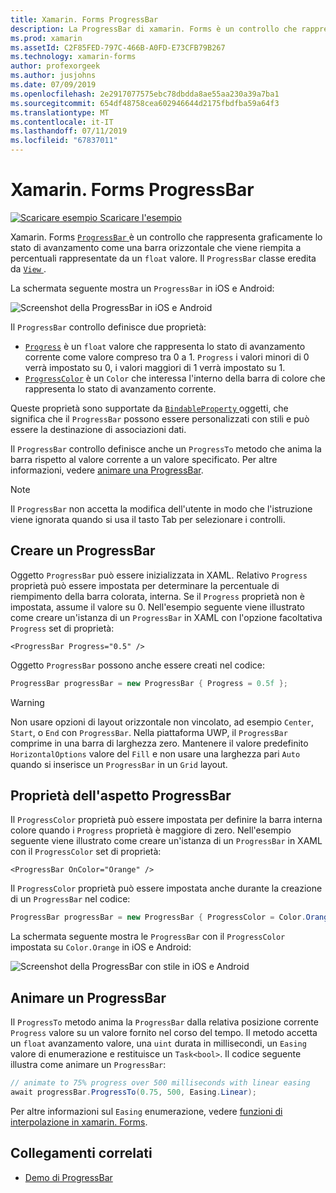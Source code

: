 ```yaml
---
title: Xamarin. Forms ProgressBar
description: La ProgressBar di xamarin. Forms è un controllo che rappresenta graficamente lo stato di avanzamento come una barra orizzontale che viene riempita basata su una proprietà di float.
ms.prod: xamarin
ms.assetId: C2F85FED-797C-466B-A0FD-E73CFB79B267
ms.technology: xamarin-forms
author: profexorgeek
ms.author: jusjohns
ms.date: 07/09/2019
ms.openlocfilehash: 2e2917077575ebc78dbdda8ae55aa230a39a7ba1
ms.sourcegitcommit: 654df48758cea602946644d2175fbdfba59a64f3
ms.translationtype: MT
ms.contentlocale: it-IT
ms.lasthandoff: 07/11/2019
ms.locfileid: "67837011"
---
```

# <a name="xamarinforms-progressbar"></a>Xamarin. Forms ProgressBar
[![Scaricare esempio](~/media/shared/download.png) Scaricare l'esempio](https://github.com/xamarin/xamarin-forms-samples/tree/master/UserInterface/ProgressBarDemos)

Xamarin. Forms [ `ProgressBar` ](xref:Xamarin.Forms.ProgressBar) è un controllo che rappresenta graficamente lo stato di avanzamento come una barra orizzontale che viene riempita a percentuali rappresentate da un `float` valore. Il `ProgressBar` classe eredita da [ `View` ](xref:Xamarin.Forms.View).

La schermata seguente mostra un `ProgressBar` in iOS e Android:

![Screenshot della ProgressBar in iOS e Android](progressbar-images/progressbars-default.png "ProgressBar in iOS e Android")

Il `ProgressBar` controllo definisce due proprietà:

* [`Progress`](xref:Xamarin.Forms.ProgressBar.Progress) è un `float` valore che rappresenta lo stato di avanzamento corrente come valore compreso tra 0 a 1. `Progress` i valori minori di 0 verrà impostato su 0, i valori maggiori di 1 verrà impostato su 1.
* [`ProgressColor`](xref:Xamarin.Forms.ProgressBar.ProgressColor) è un `Color` che interessa l'interno della barra di colore che rappresenta lo stato di avanzamento corrente.

Queste proprietà sono supportate da [ `BindableProperty` ](xref:Xamarin.Forms.BindableProperty) oggetti, che significa che il `ProgressBar` possono essere personalizzati con stili e può essere la destinazione di associazioni dati.

Il `ProgressBar` controllo definisce anche un `ProgressTo` metodo che anima la barra rispetto al valore corrente a un valore specificato. Per altre informazioni, vedere [animare una ProgressBar](#animate-a-progressbar).

> [!NOTE]
> Il `ProgressBar` non accetta la modifica dell'utente in modo che l'istruzione viene ignorata quando si usa il tasto Tab per selezionare i controlli.

## <a name="create-a-progressbar"></a>Creare un ProgressBar

Oggetto `ProgressBar` può essere inizializzata in XAML. Relativo `Progress` proprietà può essere impostata per determinare la percentuale di riempimento della barra colorata, interna. Se il `Progress` proprietà non è impostata, assume il valore su 0. Nell'esempio seguente viene illustrato come creare un'istanza di un `ProgressBar` in XAML con l'opzione facoltativa `Progress` set di proprietà:

```xaml
<ProgressBar Progress="0.5" />
```

Oggetto `ProgressBar` possono anche essere creati nel codice:

```csharp
ProgressBar progressBar = new ProgressBar { Progress = 0.5f };
```

> [!WARNING]
> Non usare opzioni di layout orizzontale non vincolato, ad esempio `Center`, `Start`, o `End` con `ProgressBar`. Nella piattaforma UWP, il `ProgressBar` comprime in una barra di larghezza zero. Mantenere il valore predefinito `HorizontalOptions` valore del `Fill` e non usare una larghezza pari `Auto` quando si inserisce un `ProgressBar` in un `Grid` layout.

## <a name="progressbar-appearance-properties"></a>Proprietà dell'aspetto ProgressBar

Il `ProgressColor` proprietà può essere impostata per definire la barra interna colore quando i `Progress` proprietà è maggiore di zero. Nell'esempio seguente viene illustrato come creare un'istanza di un `ProgressBar` in XAML con il `ProgressColor` set di proprietà:

```xaml
<ProgressBar OnColor="Orange" />
```

Il `ProgressColor` proprietà può essere impostata anche durante la creazione di un `ProgressBar` nel codice:

```csharp
ProgressBar progressBar = new ProgressBar { ProgressColor = Color.Orange };
```

La schermata seguente mostra le `ProgressBar` con il `ProgressColor` impostata su `Color.Orange` in iOS e Android:

![Screenshot della ProgressBar con stile in iOS e Android](progressbar-images/progressbars-styled.png "nello stile ProgressBar in iOS e Android")

## <a name="animate-a-progressbar"></a>Animare un ProgressBar

Il `ProgressTo` metodo anima la `ProgressBar` dalla relativa posizione corrente `Progress` valore su un valore fornito nel corso del tempo. Il metodo accetta un `float` avanzamento valore, una `uint` durata in millisecondi, un `Easing` valore di enumerazione e restituisce un `Task<bool>`. Il codice seguente illustra come animare un `ProgressBar`:

```csharp
// animate to 75% progress over 500 milliseconds with linear easing
await progressBar.ProgressTo(0.75, 500, Easing.Linear);
```

Per altre informazioni sul `Easing` enumerazione, vedere [funzioni di interpolazione in xamarin. Forms](~/xamarin-forms/user-interface/animation/easing.md).

## <a name="related-links"></a>Collegamenti correlati

* [Demo di ProgressBar](https://github.com/xamarin/xamarin-forms-samples/tree/master/UserInterface/ProgressBarDemos)
